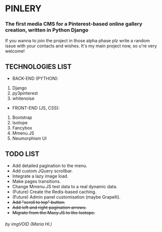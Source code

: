 # PINLERY 
### The first media CMS for a Pinterest-based online gallery creation, written in Python Django
If you wanna to join the project in those alpha phase plz write a random issue with your contacts and wishes. It's my main project now, so u're very welcome!
## TECHNOLOGIES LIST
* BACK-END (PYTHON):
1. Django
2. py3pinterest
3. whitenoise
* FRONT-END (JS, CSS):
1. Bootstrap
2. Isotope
3. Fancybox
4. Mmenu.JS
5. Neumorphism UI

## TODO LIST
* Add detailed pagination to the menu.
* Add custom JQuery scrollbar.
* Integrate a lazy image load.
* Make pages transitions.
* Change Mmenu.JS test data to a real dynamic data.
* (Future) Create the Redis-based caching.
* (Future) Admin panel customisation (maybe Grapelli).
* ~~Add "scroll to top" button.~~
* ~~Add left and right pagination arrows.~~
* ~~Migrate from the Macy.JS to the Isotope.~~

###### by imgVOID (Maria Hl.)